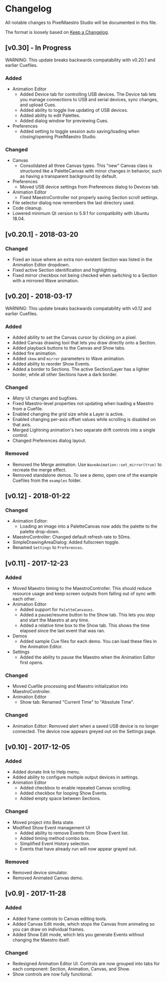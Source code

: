 # Changelog
All notable changes to PixelMaestro Studio will be documented in this file.

The format is loosely based on [Keep a Changelog](http://keepachangelog.com/).

## [v0.30] - In Progress
WARNING: This update breaks backwards compatability with v0.20.1 and earlier Cuefiles.

### Added
- Animation Editor
	- Added Device tab for controlling USB devices. The Device tab lets you manage connections to USB and serial devices, sync changes, and upload Cues.
	- Added ability to toggle live updating of USB devices.
	- Added ability to edit Palettes.
	- Added dialog window for previewing Cues.
- Preferences
	- Added setting to toggle session auto saving/loading when closing/opening PixelMaestro Studio.

### Changed
- Canvas
	- Consolidated all three Canvas types. This "new" Canvas class is structured like a PaletteCanvas with minor changes in behavior, such as having a transparent background by default.
- Preferences
	- Moved USB device settings from Preferences dialog to Devices tab.
- Animation Editor
	- Fixed MaestroController not properly saving Section scroll settings.
- File selector dialog now remembers the last directory used.
- Code cleanup.
- Lowered minimum Qt version to 5.9.1 for compatibility with Ubuntu 18.04.

## [v0.20.1] - 2018-03-20

### Changed
- Fixed an issue where an extra non-existent Section was listed in the Animation Editor dropdown.
- Fixed active Section identification and highlighting.
- Fixed mirror checkbox not being checked when switching to a Section with a mirrored Wave animation.

## [v0.20] - 2018-03-17
WARNING: This update breaks backwards compatability with v0.12 and earlier Cuefiles.

### Added
- Added ability to set the Canvas cursor by clicking on a pixel.
- Added Canvas drawing tool that lets you draw directly onto a Section.
- Added playback buttons to the Canvas and Show tabs.
- Added fire animation.
- Added `skew` and `mirror` parameters to Wave animation.
- Added ability to reorder Show Events.
- Added a border to Sections. The active Section/Layer has a lighter border, while all other Sections have a dark border.
	
### Changed
- _Many_ UI changes and bugfixes.
- Fixed Maestro-level properties not updating when loading a Maestro from a Cuefile.
- Enabled changing the grid size while a Layer is active.
- Enabled changing per-axis offset values while scrolling is disabled on that axis.
- Merged Lightning animation's two separate drift controls into a single control.
- Changed Preferences dialog layout.
	
### Removed
- Removed the Merge animation. Use `WaveAnimation::set_mirror(true)` to recreate the merge effect.
- Removed standalone demos. To see a demo, open one of the example Cuefiles from the `examples` folder.

## [v0.12] - 2018-01-22
### Changed
- Animation Editor:
	- Loading an image into a PaletteCanvas now adds the palette to the palette drop-down.
- MaestroController: Changed default refresh rate to 50ms.
- SimpleDrawingAreaDialog: Added fullscreen toggle.
- Renamed `Settings` to `Preferences`.

## [v0.11] - 2017-12-23
### Added
- Moved Maestro timing to the MaestroController. This should reduce resource usage and keep screen outputs from falling out of sync with each other.
- Animation Editor
	- Added support for `PaletteCanvases`.
	- Added a pause/resume button to the Show tab. This lets you stop and start the Maestro at any time.
	- Added a relative time box to the Show tab. This shows the time elapsed since the last event that was ran.
- Demos
	- Added sample Cue files for each demo. You can load these files in the Animation Editor.
- Settings
	- Added the ability to pause the Maestro when the Animation Editor first opens.

### Changed
- Moved Cuefile processing and Maestro initialization into MaestroController.
- Animation Editor
	- Show tab: Renamed "Current Time" to "Absolute Time".

### Changed
- Animation Editor: Removed alert when a saved USB device is no longer connected. The device now appears greyed out on the Settings page.

## [v0.10] - 2017-12-05
### Added
- Added donate link to Help menu.
- Added ability to configure multiple output devices in settings.
- Animation Editor
	- Added checkbox to enable repeated Canvas scrolling.
	- Added checkbox for looping Show Events.
	- Added empty space between Sections.

### Changed
- Moved project into Beta state.
- Modified Show Event management UI
	- Added ability to remove Events from Show Event list.
	- Added timing method combo box.
	- Simplified Event History selection.
	- Events that have already run will now appear grayed out.

### Removed
- Removed device simulator.
- Removed Animated Canvas demo.

## [v0.9] - 2017-11-28
### Added
- Added frame controls to Canvas editing tools.
- Added Canvas Edit mode, which stops the Canvas from animating so you can draw on individual frames.
- Added Show Edit mode, which lets you generate Events without changing the Maestro itself.

### Changed
- Redesigned Animation Editor UI. Controls are now grouped into tabs for each component: Section, Animation, Canvas, and Show.
- Show controls are now fully functional.

